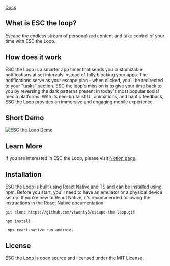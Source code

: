 [Docs](https://23things.notion.site/ESC-The-Loop-Wiki-Docs-e9e4de77af2246d3824f49d616f5de25)

## What is ESC the loop?
Escape the endless stream of personalized content and take control of your time with ESC the Loop. 

## How does it work
ESC the Loop is a smarter app timer that sends you customizable notifications at set intervals instead of fully blocking your apps. The notifications serve as your escape plan - when clicked, you'll be redirected to your "tasks" section. ESC the loop's mission is to give your time back to you by reversing the dark patterns present in today's most popular social media platforms. With its neo-brutalist UI, animations, and haptic feedback, ESC the Loop provides an immersive and engaging mobile experience.

## Short Demo
[![ESC the Loop Demo](https://img.youtube.com/vi/tfSueJ6iN8k/0.jpg)](https://www.youtube.com/watch?v=tfSueJ6iN8k)

## Learn More
If you are interested in ESC the Loop, please visit [Notion page](https://www.notion.so/23things/ESC-The-Loop-fccf49ea661b4752a3980300041aaa63). 

## Installation
ESC the Loop is built using React Native and TS and can be installed using npm. Before you start, you'll need to have an emulator or a physical device set up. If you're new to React Native, it's recommended following the instructions in the React Native documentation. 

``` git clone https://github.com/vtwenty3/escape-the-loop.git ```

``` npm install ```

```  npx react-native run-android. ```

## License
ESC the Loop is open source and licensed under the MIT License.
